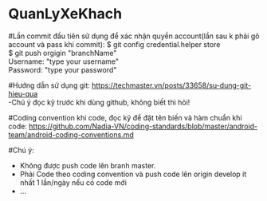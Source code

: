 # QuanLyXeKhach

#Lần commit đầu tiên sử dụng để xác nhận quyền account(lần sau k phải gõ account và pass khi commit):
$ git config credential.helper store <br/>
$ git push orgigin "branchName" <br/>
Username: "type your username" <br/>
Password: "type your password"

#Hướng dẫn sử dụng git: 
https://techmaster.vn/posts/33658/su-dung-git-hieu-qua  <br/>
-Chú ý đọc kỹ trước khi dùng github, không biết thì hỏi!  <br/>

#Coding convention khi code, đọc kỹ để đặt tên biến và hàm chuẩn khi code: 
https://github.com/Nadia-VN/coding-standards/blob/master/android-team/android-coding-conventions.md

#Chú ý:
- Không được push code lên branh master.
- Phải Code theo coding convention và push code lên origin develop ít nhất 1 lần/ngày nếu có code mới
- ...
